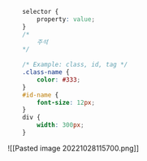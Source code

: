 ```css
	selector {
		property: value;
	}
	/* 
		주석 
	*/
	
	/* Example: class, id, tag */
	.class-name {
		color: #333;
	}
	#id-name {
		font-size: 12px;
	}
	div {
		width: 300px;
	}
```
![[Pasted image 20221028115700.png]]
